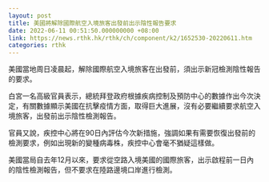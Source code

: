 ```yaml
---
layout: post
title: 美國將解除國際航空入境旅客出發前出示陰性報告要求
date: 2022-06-11 00:51:50.000000000 +08:00
link: https://news.rthk.hk/rthk/ch/component/k2/1652530-20220611.htm
categories: rthk
---
```


美國當地周日凌晨起，解除國際航空入境旅客在出發前，須出示新冠檢測陰性報告的要求。

白宮一名高級官員表示，總統拜登政府根據疾病控制及預防中心的數據作出今次決定，有關數據顯示美國在抗擊疫情方面，取得巨大進展，沒有必要繼續要求航空入境旅客，出發前出示陰性檢測報告。

官員又說，疾控中心將在90日內評估今次新措施，強調如果有需要恢復出發前的檢測要求，例如出現新的變種病毒株，疾控中心會毫不猶疑這樣做。

美國當局自去年12月以來，要求從空路入境美國的國際旅客，出示啟程前一日內的陰性檢測報告，但不要求在陸路邊境口岸進行檢測。
